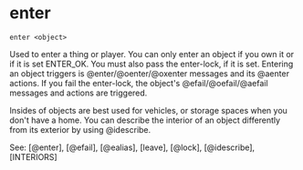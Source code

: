 # enter
`enter <object>`

Used to enter a thing or player. You can only enter an object if you own it or if it is set ENTER_OK. You must also pass the enter-lock, if it is set. Entering an object triggers is @enter/@oenter/@oxenter messages and its @aenter actions. If you fail the enter-lock, the object's @efail/@oefail/@aefail messages and actions are triggered.

Insides of objects are best used for vehicles, or storage spaces when you don't have a home. You can describe the interior of an object differently from its exterior by using @idescribe.

See: [@enter], [@efail], [@ealias], [leave], [@lock], [@idescribe], [INTERIORS]

